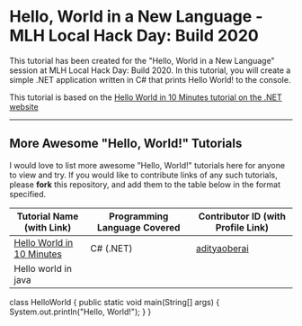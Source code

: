 # Hello, World in a New Language - MLH Local Hack Day: Build 2020

This tutorial has been created for the "Hello, World in a New Language" session at MLH Local Hack Day: Build 2020.
In this tutorial, you will create a simple .NET application written in C# that prints Hello World! to the console.

This tutorial is based on the [Hello World in 10 Minutes tutorial on the .NET website](https://dotnet.microsoft.com/learn/dotnet/hello-world-tutorial/intro)

---

## More Awesome "Hello, World!" Tutorials

I would love to list more awesome "Hello, World!" tutorials here for anyone to view and try. If you would like to contribute links of any such tutorials, please **fork** this repository, and add them to the table below in the format specified.

| Tutorial Name (with Link) | Programming Language Covered | Contributor ID (with Profile Link) |
| - | - | - |
| [Hello World in 10 Minutes](https://dotnet.microsoft.com/learn/dotnet/hello-world-tutorial/intro) | C# (.NET) | [adityaoberai](https://github.com/adityaoberai) |
| Hello world in java|
class HelloWorld {
    public static void main(String[] args) {
        System.out.println("Hello, World!"); 
    }
}
